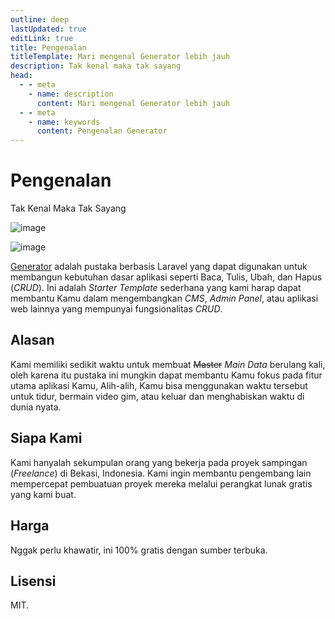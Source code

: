 ```yaml
---
outline: deep
lastUpdated: true
editLink: true
title: Pengenalan
titleTemplate: Mari mengenal Generator lebih jauh
description: Tak kenal maka tak sayang
head:
  - - meta
    - name: description
      content: Mari mengenal Generator lebih jauh
  - - meta
    - name: keywords
      content: Pengenalan Generator
---
```


# Pengenalan
Tak Kenal Maka Tak Sayang

![image](https://user-images.githubusercontent.com/62506582/219942571-63c42764-1702-4df3-b165-4217e5558713.png)

![image](https://user-images.githubusercontent.com/62506582/219941448-94c46fca-6a9f-422b-bdd1-29f642c3ccf6.png)

[Generator](https://github.com/Evdigi-INA/generator) adalah pustaka berbasis Laravel yang dapat digunakan untuk membangun kebutuhan dasar aplikasi seperti Baca, Tulis, Ubah, dan Hapus (_CRUD_). Ini adalah _Starter Template_ sederhana yang kami harap dapat membantu Kamu dalam mengembangkan _CMS_, _Admin Panel_, atau aplikasi web lainnya yang mempunyai fungsionalitas _CRUD_.

## Alasan

Kami memiliki sedikit waktu untuk membuat <s>Master</s> _Main Data_ berulang kali, oleh karena itu pustaka ini mungkin dapat membantu Kamu fokus pada fitur utama aplikasi Kamu, Alih-alih, Kamu bisa menggunakan waktu tersebut untuk tidur, bermain video gim, atau keluar dan menghabiskan waktu di dunia nyata.

## Siapa Kami

Kami hanyalah sekumpulan orang yang bekerja pada proyek sampingan (_Freelance_) di Bekasi, Indonesia. Kami ingin membantu pengembang lain mempercepat pembuatuan proyek mereka melalui perangkat lunak gratis yang kami buat.

## Harga

Nggak perlu khawatir, ini 100% gratis dengan sumber terbuka.

## Lisensi

MIT.

